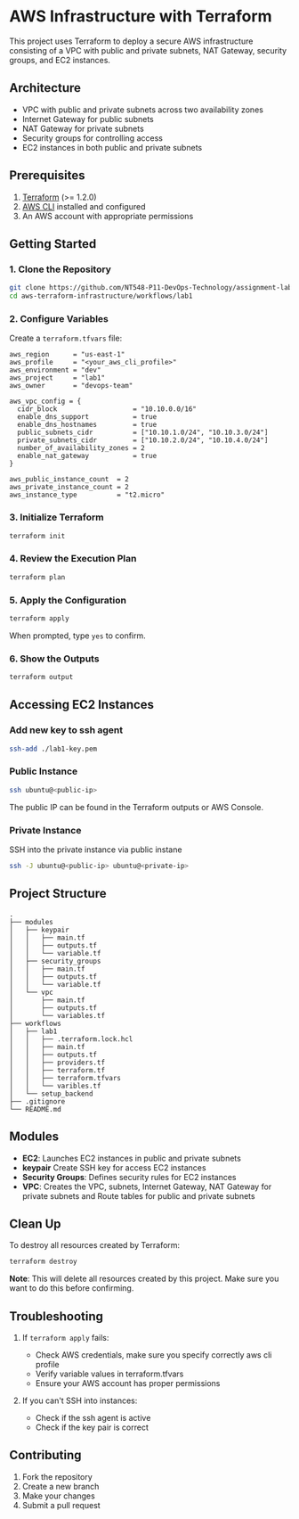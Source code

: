 # AWS Infrastructure with Terraform

This project uses Terraform to deploy a secure AWS infrastructure consisting of a VPC with public and private subnets, NAT Gateway, security groups, and EC2 instances.

## Architecture

- VPC with public and private subnets across two availability zones
- Internet Gateway for public subnets
- NAT Gateway for private subnets
- Security groups for controlling access
- EC2 instances in both public and private subnets

## Prerequisites

1. [Terraform](https://www.terraform.io/downloads.html) (>= 1.2.0)
2. [AWS CLI](https://aws.amazon.com/cli/) installed and configured
3. An AWS account with appropriate permissions

## Getting Started

### 1. Clone the Repository

```bash
git clone https://github.com/NT548-P11-DevOps-Technology/assignment-lab01-terraform.git aws-terraform-infrastructure
cd aws-terraform-infrastructure/workflows/lab1
```

### 2. Configure Variables

Create a `terraform.tfvars` file:

```hcl
aws_region      = "us-east-1"
aws_profile     = "<your_aws_cli_profile>"
aws_environment = "dev"
aws_project     = "lab1"
aws_owner       = "devops-team"

aws_vpc_config = {
  cidr_block                   = "10.10.0.0/16"
  enable_dns_support           = true
  enable_dns_hostnames         = true
  public_subnets_cidr          = ["10.10.1.0/24", "10.10.3.0/24"]
  private_subnets_cidr         = ["10.10.2.0/24", "10.10.4.0/24"]
  number_of_availability_zones = 2
  enable_nat_gateway           = true
}

aws_public_instance_count  = 2
aws_private_instance_count = 2
aws_instance_type          = "t2.micro"
```
### 3. Initialize Terraform

```bash
terraform init
```

### 4. Review the Execution Plan

```bash
terraform plan
```

### 5. Apply the Configuration

```bash
terraform apply
```
When prompted, type `yes` to confirm.

### 6. Show the Outputs

```bash
terraform output
```

## Accessing EC2 Instances

### Add new key to ssh agent

```bash
ssh-add ./lab1-key.pem
```

### Public Instance

```bash
ssh ubuntu@<public-ip>
```

The public IP can be found in the Terraform outputs or AWS Console.

### Private Instance

SSH into the private instance via public instane

```bash
ssh -J ubuntu@<public-ip> ubuntu@<private-ip>
```

## Project Structure

```
.
├── modules
│   ├── keypair
│   │   ├── main.tf
│   │   ├── outputs.tf
│   │   └── variable.tf
│   ├── security_groups
│   │   ├── main.tf
│   │   ├── outputs.tf
│   │   └── variable.tf
│   └── vpc
│       ├── main.tf
│       ├── outputs.tf
│       └── variables.tf
├── workflows
│   ├── lab1
│   │   ├── .terraform.lock.hcl
│   │   ├── main.tf
│   │   ├── outputs.tf
│   │   ├── providers.tf
│   │   ├── terraform.tf
│   │   ├── terraform.tfvars
│   │   └── varibles.tf
│   └── setup_backend
├── .gitignore
└── README.md
```

## Modules

- **EC2**: Launches EC2 instances in public and private subnets
- **keypair** Create SSH key for access EC2 instances
- **Security Groups**: Defines security rules for EC2 instances
- **VPC**: Creates the VPC, subnets, Internet Gateway, NAT Gateway for private subnets and Route tables for public and private subnets

## Clean Up

To destroy all resources created by Terraform:

```bash
terraform destroy
```

**Note**: This will delete all resources created by this project. Make sure you want to do this before confirming.

## Troubleshooting

1. If `terraform apply` fails:
   - Check AWS credentials, make sure you specify correctly aws cli profile
   - Verify variable values in terraform.tfvars
   - Ensure your AWS account has proper permissions

2. If you can't SSH into instances:
   - Check if the ssh agent is active
   - Check if the key pair is correct

## Contributing

1. Fork the repository
2. Create a new branch
3. Make your changes
4. Submit a pull request